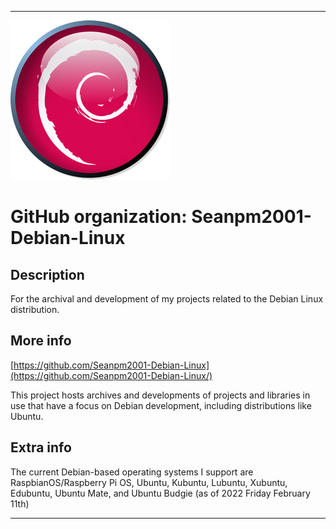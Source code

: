 
***

![Debian255.png failed to load. The file may be missing or corrupt. Check the file path for errors first.](/AdditionalInfo/2/Seanpm2001-Debian-Linux/Debian255.png)

# GitHub organization: Seanpm2001-Debian-Linux

## Description

For the archival and development of my projects related to the Debian Linux distribution.

## More info

[https://github.com/Seanpm2001-Debian-Linux](https://github.com/Seanpm2001-Debian-Linux/)

This project hosts archives and developments of projects and libraries in use that have a focus on Debian development, including distributions like Ubuntu.

## Extra info

The current Debian-based operating systems I support are RaspbianOS/Raspberry Pi OS, Ubuntu, Kubuntu, Lubuntu, Xubuntu, Edubuntu, Ubuntu Mate, and Ubuntu Budgie (as of 2022 Friday February 11th)

***
